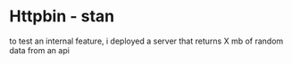 # Httpbin - stan

to test an internal feature, i deployed a server that returns X mb of random data from an api 
